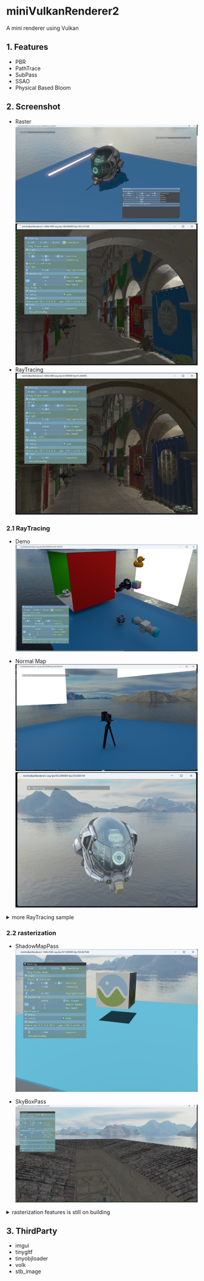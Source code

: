 # miniVulkanRenderer2
 A mini renderer using Vulkan
 ## 1. Features
 * PBR
 * PathTrace
 * SubPass
 * SSAO
 * Physical Based Bloom
 ## 2. Screenshot
* Raster
![PBBloom](assets/screenshot/physical_based_bloom.png)
![raster](assets/screenshot/shadowMappingPoint_raster.png)
* RayTracing
![raytracing](assets/screenshot/shadowMappingPoint_raytracing.png)



 ### 2.1 RayTracing
* Demo
![demo](assets/screenshot/sceneDemo.png)

* Normal Map 
![Noraml Map](assets/screenshot/normalMap.png)
![Emission1](assets/screenshot/emssion1.png)
 <details> 
<summary>more RayTracing sample </summary>


* Emission 
![Emission](assets/screenshot/emssion.png)
![Emission1](assets/screenshot/emssion1.png)
* Alpha Test
![Alpha Test](assets/screenshot/alphaTest.png)
* MetalRoughSpheres
![MetalRough](assets/screenshot/metal_roughness.png)
* Normal Tangent Test
![NormalTangent](assets/screenshot/NormalTangent.png)
![NormalTangent1](assets/screenshot/NormalTangent1.png)
* HDR
![sponaz](assets/screenshot/sponza.png)
![hdrOn](assets/screenshot/hdr.png)

 </details> 

### 2.2 rasterization

* ShadowMapPass
![shadowMap](assets/screenshot/shadowMap.png)

* SkyBoxPass
![skyBOxPass](assets/screenshot/skylightPass.png)

 <details> 
<summary>rasterization features is still on building</summary>

![sponaz](assets/screenshot/raster.png)
 </details> 
 
## 3. ThirdParty
* imgui
* tinygltf
* tinyobjloader
* volk
* stb_image
